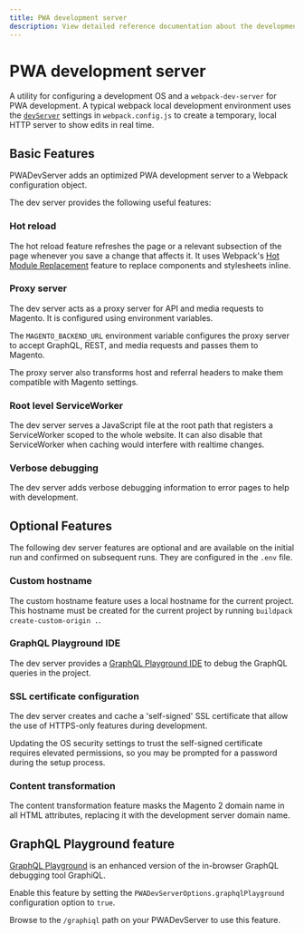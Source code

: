 ```yaml
---
title: PWA development server
description: View detailed reference documentation about the development server webpack plugin in the PWA Studio framework.
---
```


# PWA development server

A utility for configuring a development OS and a `webpack-dev-server` for PWA development.
A typical webpack local development environment uses the [`devServer`][] settings in `webpack.config.js` to create a temporary, local HTTP server to show edits in real time.

[`devserver`]: https://webpack.js.org/configuration/dev-server/

## Basic Features

PWADevServer adds an optimized PWA development server to a Webpack configuration object.

The dev server provides the following useful features:

### Hot reload

The hot reload feature refreshes the page or a relevant subsection of the page whenever you save a change that affects it.
It uses Webpack's [Hot Module Replacement][] feature to replace components and stylesheets inline.

[hot module replacement]: https://webpack.js.org/concepts/hot-module-replacement/

### Proxy server

The dev server acts as a proxy server for API and media requests to Magento.
It is configured using environment variables.

The `MAGENTO_BACKEND_URL` environment variable configures the proxy server to accept GraphQL, REST, and media requests and passes them to Magento.

The proxy server also transforms host and referral headers to make them compatible with Magento settings.

### Root level ServiceWorker

The dev server serves a JavaScript file at the root path that registers a ServiceWorker scoped to the whole website.
It can also disable that ServiceWorker when caching would interfere with realtime changes.

### Verbose debugging

The dev server adds verbose debugging information to error pages to help with development.

## Optional Features

The following dev server features are optional and are available on the initial run and confirmed on subsequent runs.
They are configured in the `.env` file.

### Custom hostname

The custom hostname feature uses a local hostname for the current project.
This hostname must be created for the current project by running `buildpack create-custom-origin .`.

### GraphQL Playground IDE

The dev server provides a [GraphQL Playground IDE][graphql playground feature] to debug the GraphQL queries in the project.

[graphql playground feature]: #graphql-playground-feature

### SSL certificate configuration

The dev server creates and cache a 'self-signed' SSL certificate that allow the use of HTTPS-only features during development.

<InlineAlert variant="info" slots="text"/>

Updating the OS security settings to trust the self-signed certificate requires elevated permissions, so
you may be prompted for a password during the setup process.

### Content transformation

The content transformation feature masks the Magento 2 domain name in all HTML
attributes, replacing it with the development server domain name.

## GraphQL Playground feature

[GraphQL Playground][] is an enhanced version of the in-browser GraphQL debugging tool GraphiQL.

[graphql playground]: https://github.com/prisma/graphql-playground

Enable this feature by setting the `PWADevServerOptions.graphqlPlayground` configuration option to `true`.

Browse to the `/graphiql` path on your PWADevServer to use this feature.
